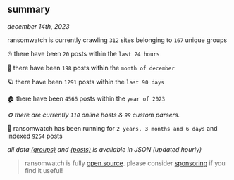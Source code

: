 
## summary
_december 14th, 2023_

ransomwatch is currently crawling `312` sites belonging to `167` unique groups

⏲ there have been `20` posts within the `last 24 hours`

🦈 there have been `198` posts within the `month of december`

🪐 there have been `1291` posts within the `last 90 days`

🏚 there have been `4566` posts within the `year of 2023`

_⚙️ there are currently `110` online hosts & `99` custom parsers._

🦕 ransomwatch has been running for `2 years, 3 months and 6 days` and indexed `9254` posts

_all data  [(groups)](http://ransomwhat.telemetry.ltd/groups) and [(posts)](http://ransomwhat.telemetry.ltd/posts) is available in JSON (updated hourly)_

> ransomwatch is fully [open source](https://github.com/joshhighet/ransomwatch#ransomwatch--). please consider [sponsoring](https://github.com/sponsors/joshhighet) if you find it useful!
